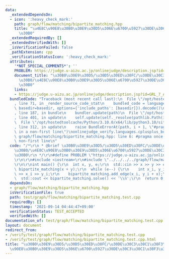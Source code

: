 ```yaml
---
data:
  _extendedDependsOn:
  - icon: ':heavy_check_mark:'
    path: graph/flow/matching/bipartite_matching.hpp
    title: "\u4E8C\u90E8\u30B0\u30E9\u30D5\u306E\u6700\u5927\u30DE\u30C3\u30C1\u30F3\
      \u30B0"
  _extendedRequiredBy: []
  _extendedVerifiedWith: []
  _isVerificationFailed: false
  _pathExtension: cpp
  _verificationStatusIcon: ':heavy_check_mark:'
  attributes:
    '*NOT_SPECIAL_COMMENTS*': ''
    PROBLEM: https://judge.u-aizu.ac.jp/onlinejudge/description.jsp?id=GRL_7_A
    document_title: "\u30B0\u30E9\u30D5/\u30D5\u30ED\u30FC/\u30DE\u30C3\u30C1\u30F3\
      \u30B0/\u4E8C\u90E8\u30B0\u30E9\u30D5\u306E\u6700\u5927\u30DE\u30C3\u30C1\u30F3\
      \u30B0"
    links:
    - https://judge.u-aizu.ac.jp/onlinejudge/description.jsp?id=GRL_7_A
  bundledCode: "Traceback (most recent call last):\n  File \"/opt/hostedtoolcache/Python/3.10.0/x64/lib/python3.10/site-packages/onlinejudge_verify/documentation/build.py\"\
    , line 71, in _render_source_code_stat\n    bundled_code = language.bundle(stat.path,\
    \ basedir=basedir, options={'include_paths': [basedir]}).decode()\n  File \"/opt/hostedtoolcache/Python/3.10.0/x64/lib/python3.10/site-packages/onlinejudge_verify/languages/cplusplus.py\"\
    , line 187, in bundle\n    bundler.update(path)\n  File \"/opt/hostedtoolcache/Python/3.10.0/x64/lib/python3.10/site-packages/onlinejudge_verify/languages/cplusplus_bundle.py\"\
    , line 401, in update\n    self.update(self._resolve(pathlib.Path(included), included_from=path))\n\
    \  File \"/opt/hostedtoolcache/Python/3.10.0/x64/lib/python3.10/site-packages/onlinejudge_verify/languages/cplusplus_bundle.py\"\
    , line 312, in update\n    raise BundleErrorAt(path, i + 1, \"#pragma once found\
    \ in a non-first line\")\nonlinejudge_verify.languages.cplusplus_bundle.BundleErrorAt:\
    \ graph/flow/matching/bipartite_matching.hpp: line 6: #pragma once found in a\
    \ non-first line\n"
  code: "/*\r\n * @brief \u30B0\u30E9\u30D5/\u30D5\u30ED\u30FC/\u30DE\u30C3\u30C1\u30F3\
    \u30B0/\u4E8C\u90E8\u30B0\u30E9\u30D5\u306E\u6700\u5927\u30DE\u30C3\u30C1\u30F3\
    \u30B0\r\n */\r\n#define PROBLEM \"https://judge.u-aizu.ac.jp/onlinejudge/description.jsp?id=GRL_7_A\"\
    \r\n\r\n#include <iostream>\r\n#include \"../../../../graph/flow/matching/bipartite_matching.hpp\"\
    \r\n\r\nint main() {\r\n  int x, y, e;\r\n  std::cin >> x >> y >> e;\r\n  BipartiteMatching\
    \ bipartite_matching(x + y);\r\n  while (e--) {\r\n    int x_i, y_i;\r\n    std::cin\
    \ >> x_i >> y_i;\r\n    bipartite_matching.add_edge(x_i, y_i + x);\r\n  }\r\n\
    \  std::cout << bipartite_matching.solve() << '\\n';\r\n  return 0;\r\n}\r\n"
  dependsOn:
  - graph/flow/matching/bipartite_matching.hpp
  isVerificationFile: true
  path: test/graph/flow/matching/bipartite_matching.test.cpp
  requiredBy: []
  timestamp: '2021-09-14 04:44:47+09:00'
  verificationStatus: TEST_ACCEPTED
  verifiedWith: []
documentation_of: test/graph/flow/matching/bipartite_matching.test.cpp
layout: document
redirect_from:
- /verify/test/graph/flow/matching/bipartite_matching.test.cpp
- /verify/test/graph/flow/matching/bipartite_matching.test.cpp.html
title: "\u30B0\u30E9\u30D5/\u30D5\u30ED\u30FC/\u30DE\u30C3\u30C1\u30F3\u30B0/\u4E8C\
  \u90E8\u30B0\u30E9\u30D5\u306E\u6700\u5927\u30DE\u30C3\u30C1\u30F3\u30B0"
---
```

